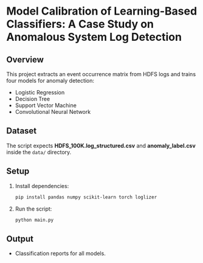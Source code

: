 <!-- 
Model Calibration of Learning-Based Classifiers: A Case Study on Anomalous System Log Detection

CS 563 : SOFTWARE MAINTAINANCE AND EVOLUTION
Winter 2025
Oregon State University

Nahian Ahmed
-->

# Model Calibration of Learning-Based Classifiers: A Case Study on Anomalous System Log Detection

## Overview
This project extracts an event occurrence matrix from HDFS logs and trains four models for anomaly detection:
- Logistic Regression
- Decision Tree
- Support Vector Machine
- Convolutional Neural Network

## Dataset
The script expects **HDFS_100K.log_structured.csv** and **anomaly_label.csv** inside the `data/` directory.

## Setup
1. Install dependencies:
   ```bash
   pip install pandas numpy scikit-learn torch loglizer
   ```
2. Run the script:
   ```bash
   python main.py
   ```

## Output
- Classification reports for all models.
